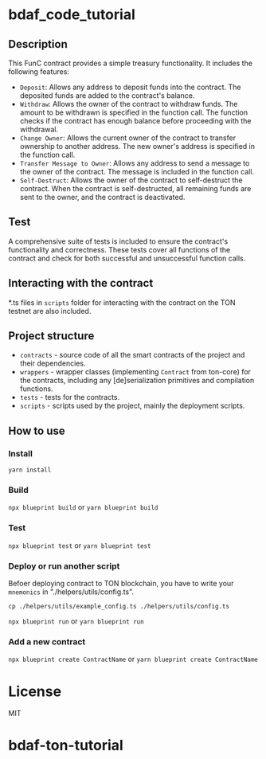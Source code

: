 # bdaf_code_tutorial
## Description
This FunC contract provides a simple treasury functionality. It includes the following features:

- `Deposit`: Allows any address to deposit funds into the contract. The deposited funds are added to the contract's balance.
- `Withdraw`: Allows the owner of the contract to withdraw funds. The amount to be withdrawn is specified in the function call. The function checks if the contract has enough balance before proceeding with the withdrawal.
- `Change Owner`: Allows the current owner of the contract to transfer ownership to another address. The new owner's address is specified in the function call.
- `Transfer Message to Owner`: Allows any address to send a message to the owner of the contract. The message is included in the function call.
- `Self-Destruct`: Allows the owner of the contract to self-destruct the contract. When the contract is self-destructed, all remaining funds are sent to the owner, and the contract is deactivated.
## Test
A comprehensive suite of tests is included to ensure the contract's functionality and correctness. These tests cover all functions of the contract and check for both successful and unsuccessful function calls. 

## Interacting with the contract
*.ts files in `scripts` folder for interacting with the contract on the TON testnet are also included.
## Project structure

-   `contracts` - source code of all the smart contracts of the project and their dependencies.
-   `wrappers` - wrapper classes (implementing `Contract` from ton-core) for the contracts, including any [de]serialization primitives and compilation functions.
-   `tests` - tests for the contracts.
-   `scripts` - scripts used by the project, mainly the deployment scripts.

## How to use

### Install
`yarn install`
### Build

`npx blueprint build` or `yarn blueprint build`

### Test

`npx blueprint test` or `yarn blueprint test`

### Deploy or run another script

Befoer deploying contract to TON blockchain, you have to write your `mnemonics` in "./helpers/utils/config.ts".
```
cp ./helpers/utils/example_config.ts ./helpers/utils/config.ts
```

`npx blueprint run` or `yarn blueprint run`

### Add a new contract

`npx blueprint create ContractName` or `yarn blueprint create ContractName`

# License
MIT
# bdaf-ton-tutorial
